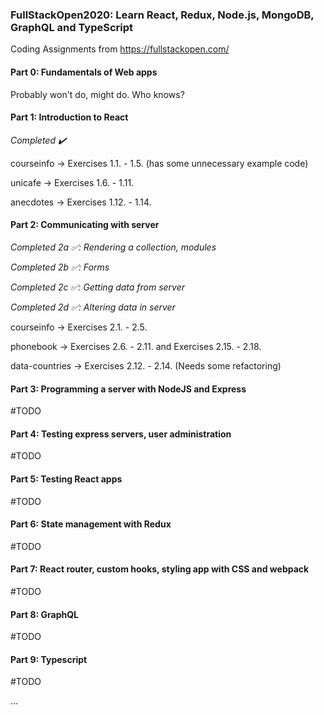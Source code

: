 ### FullStackOpen2020: Learn React, Redux, Node.js, MongoDB, GraphQL and TypeScript

Coding Assignments from https://fullstackopen.com/

#### Part 0: Fundamentals of Web apps

Probably won't do, might do. Who knows?

#### Part 1: Introduction to React

_Completed :heavy_check_mark:_

courseinfo -> Exercises 1.1. - 1.5. (has some unnecessary example code)

unicafe -> Exercises 1.6. - 1.11.

anecdotes -> Exercises 1.12. - 1.14.

#### Part 2: Communicating with server

_Completed 2a :white_check_mark:: Rendering a collection, modules_

_Completed 2b :white_check_mark:: Forms_

_Completed 2c :white_check_mark:: Getting data from server_

_Completed 2d :white_check_mark:: Altering data in server_

courseinfo -> Exercises 2.1. - 2.5.

phonebook -> Exercises 2.6. - 2.11. and Exercises 2.15. - 2.18.

data-countries -> Exercises 2.12. - 2.14. (Needs some refactoring)

#### Part 3: Programming a server with NodeJS and Express

#TODO

#### Part 4: Testing express servers, user administration

#TODO

#### Part 5: Testing React apps

#TODO

#### Part 6: State management with Redux

#TODO

#### Part 7: React router, custom hooks, styling app with CSS and webpack

#TODO

#### Part 8: GraphQL

#TODO

#### Part 9: Typescript

#TODO

...
